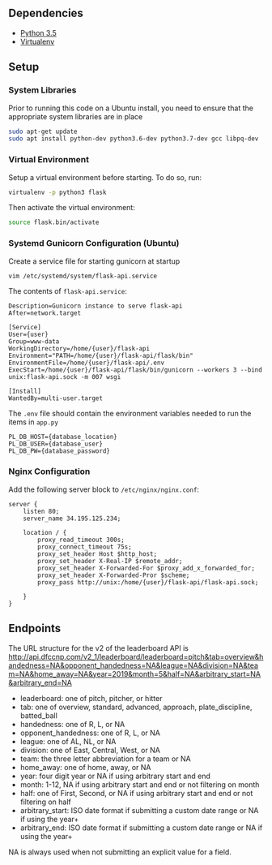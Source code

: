## Dependencies
-   [Python 3.5](https://python.org)
-   [Virtualenv](https://virtualenv.pypa.io)

## Setup

### System Libraries
Prior to running this code on a Ubuntu install, you need to ensure that the appropriate system libraries are in place

```bash
sudo apt-get update
sudo apt install python-dev python3.6-dev python3.7-dev gcc libpq-dev
```

### Virtual Environment
Setup a virtual environment before starting. To do so, run:
```bash
virtualenv -p python3 flask
```

Then activate the virtual environment:
```bash
source flask.bin/activate
```

### Systemd Gunicorn Configuration (Ubuntu)

Create a service file for starting gunicorn at startup

```bash
vim /etc/systemd/system/flask-api.service
```

The contents of `flask-api.service`:

```
Description=Gunicorn instance to serve flask-api
After=network.target

[Service]
User={user}
Group=www-data
WorkingDirectory=/home/{user}/flask-api
Environment="PATH=/home/{user}/flask-api/flask/bin"
EnvironmentFile=/home/{user}/flask-api/.env
ExecStart=/home/{user}/flask-api/flask/bin/gunicorn --workers 3 --bind unix:flask-api.sock -m 007 wsgi

[Install]
WantedBy=multi-user.target 
```

The `.env` file should contain the environment variables needed to run the items in `app.py`

```
PL_DB_HOST={database_location}
PL_DB_USER={database_user}
PL_DB_PW={database_password}
```

### Nginx Configuration

Add the following server block to `/etc/nginx/nginx.conf`:

```
server {
    listen 80;
    server_name 34.195.125.234;
    
    location / { 
        proxy_read_timeout 300s;
        proxy_connect_timeout 75s;
        proxy_set_header Host $http_host;
        proxy_set_header X-Real-IP $remote_addr;
        proxy_set_header X-Forwarded-For $proxy_add_x_forwarded_for;
        proxy_set_header X-Forwarded-Pror $scheme;
        proxy_pass http://unix:/home/{user}/flask-api/flask-api.sock;
        
    }
}
```


## Endpoints

The URL structure for the v2 of the leaderboard API is http://api.dfccnp.com/v2_1/leaderboard/leaderboard=pitch&tab=overview&handedness=NA&opponent_handedness=NA&league=NA&division=NA&team=NA&home_away=NA&year=2019&month=5&half=NA&arbitrary_start=NA&arbitrary_end=NA


- leaderboard: one of pitch, pitcher, or hitter
- tab: one of overview, standard, advanced, approach, plate_discipline, batted_ball
- handedness: one of R, L, or NA
- opponent_handedness: one of R, L, or NA
- league: one of AL, NL, or NA
- division: one of East, Central, West, or NA
- team: the three letter abbreviation for a team or NA
- home_away: one of home, away, or NA
- year: four digit year or NA if using arbitrary start and end
- month: 1-12, NA if using arbitrary start and end or not filtering on month
- half: one of First, Second, or  NA if using arbitrary start and end or not filtering on half
- arbitrary_start: ISO date format if submitting a custom date range or NA if using the year+
- arbitrary_end: ISO date format if submitting a custom date range or NA if using the year+


NA is always used when not submitting an explicit value for a field.
